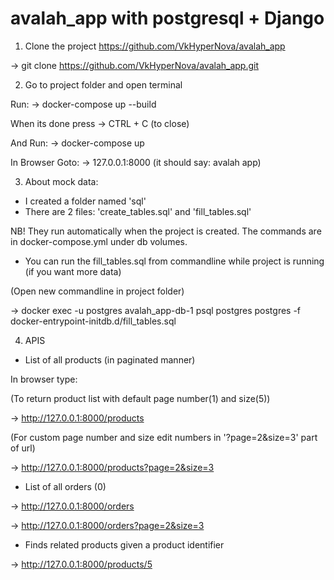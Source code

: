 # avalah_app with postgresql + Django


1) Clone the project https://github.com/VkHyperNova/avalah_app

-> git clone https://github.com/VkHyperNova/avalah_app.git

2) Go to project folder and open terminal

Run:
-> docker-compose up --build

When its done press
-> CTRL + C (to close)

And Run:
-> docker-compose up

In Browser Goto:
-> 127.0.0.1:8000 (it should say: avalah app)

3) About mock data:

- I created a folder named 'sql'
- There are 2 files: 'create_tables.sql' and 'fill_tables.sql'

NB! They run automatically when the project is created. The commands are in docker-compose.yml under db volumes.

- You can run the fill_tables.sql from commandline while project is running (if you want more data)

(Open new commandline in project folder)

-> docker exec -u postgres avalah_app-db-1 psql postgres postgres -f docker-entrypoint-initdb.d/fill_tables.sql

4) APIS

- List of all products (in paginated manner)


In browser type:

(To return product list with default page number(1) and size(5))

-> http://127.0.0.1:8000/products

(For custom page number and size edit numbers in '?page=2&size=3' part of url)

-> http://127.0.0.1:8000/products?page=2&size=3


- List of all orders (0)

-> http://127.0.0.1:8000/orders

-> http://127.0.0.1:8000/orders?page=2&size=3


- Finds related products given a product identifier

-> http://127.0.0.1:8000/products/5

